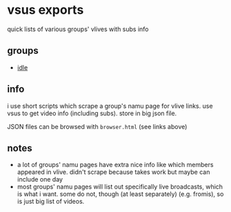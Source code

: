 # vsus exports
quick lists of various groups' vlives with subs info

## groups
- [idle](https://hywn.github.io/vsus/browser?jurl=json/idle.json)

## info
i use short scripts which scrape a group's namu page for vlive links. use vsus to get video info (including subs). store in big json file.

JSON files can be browsed with `browser.html` (see links above)

## notes
- a lot of groups' namu pages have extra nice info like which members appeared in vlive. didn't scrape because takes work but maybe can include one day
- most groups' namu pages will list out specifically live broadcasts, which is what i want. some do not, though (at least separately) (e.g. fromis), so is just big list of videos.